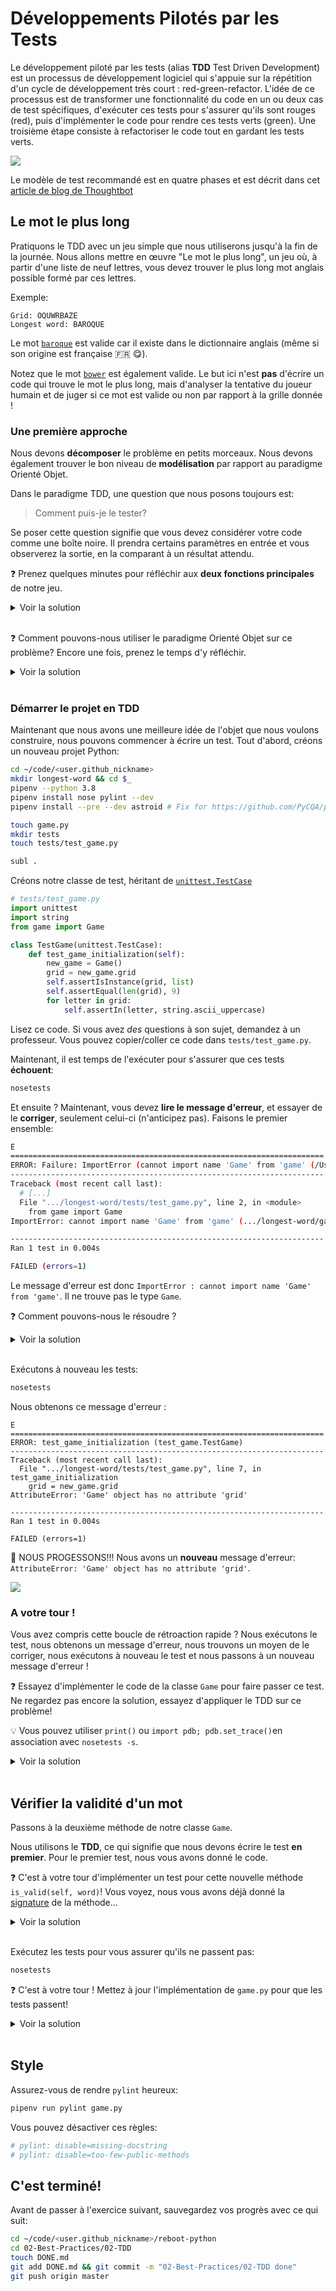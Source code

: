 # Développements Pilotés par les Tests

Le développement piloté par les tests (alias **TDD** Test Driven Development) est un processus de développement logiciel qui s'appuie sur la répétition d'un cycle de développement très court : red-green-refactor. L'idée de ce processus est de transformer une fonctionnalité du code en un ou deux cas de test spécifiques, d'exécuter ces tests pour s'assurer qu'ils sont rouges (red), puis d'implémenter le code pour rendre ces tests verts (green). Une troisième étape consiste à refactoriser le code tout en gardant les tests verts.

![](https://res.cloudinary.com/wagon/image/upload/v1560715040/tdd_y0eq2v.png)

Le modèle de test recommandé est en quatre phases et est décrit dans cet [article de blog de Thoughtbot](https://robots.thoughtbot.com/four-phase-test)

## Le mot le plus long

Pratiquons le TDD avec un jeu simple que nous utiliserons jusqu'à la fin de la journée. Nous allons mettre en œuvre "Le mot le plus long", un jeu où, à partir d'une liste de neuf lettres, vous devez trouver le plus long mot anglais possible formé par ces lettres.

Exemple:

```
Grid: OQUWRBAZE
Longest word: BAROQUE
```

Le mot [`baroque`](https://en.wiktionary.org/wiki/baroque) est valide car il existe dans le dictionnaire anglais (même si son origine est française 🇫🇷 😋).

Notez que le mot [`bower`](https://en.wiktionary.org/wiki/bower) est également valide. Le but ici n'est **pas** d'écrire un code qui trouve le mot le plus long, mais d'analyser la tentative du joueur humain et de juger si ce mot est valide ou non par rapport à la grille donnée !

### Une première approche

Nous devons **décomposer** le problème en petits morceaux. Nous devons également trouver le bon niveau de **modélisation** par rapport au paradigme Orienté Objet.

Dans le paradigme TDD, une question que nous posons toujours est:

> Comment puis-je le tester?

Se poser cette question signifie que vous devez considérer votre code comme une boîte noire. Il prendra certains paramètres en entrée et vous observerez la sortie, en la comparant à un résultat attendu.

❓ Prenez quelques minutes pour réfléchir aux **deux fonctions principales** de notre jeu.

<details><summary markdown="span">Voir la solution
</summary>

Nous avons besoin d'une première fonction pour construire une grille de neuf lettres aléatoires:

```python
def random_grid():
    pass
```

Nous avons besoin d'une autre fonction qui, à partir d'une grille de neuf lettres, indique si un mot est valide:

```python
def is_valid(word, grid):
    pass
```

</details>

<br>

❓ Comment pouvons-nous utiliser le paradigme Orienté Objet sur ce problème? Encore une fois, prenez le temps d'y réfléchir.

<details><summary markdown='span'>Voir la solution
</summary>

Nous pouvons créer une classe `Game` qui aura le modèle suivant :

1. Générer et maintenir une liste aléatoire de 9 lettres
1. Testez la validité d'un mot par rapport à cette grille

</details>

<br>

### Démarrer le projet en TDD

Maintenant que nous avons une meilleure idée de l'objet que nous voulons construire, nous pouvons commencer à écrire un test. Tout d'abord, créons un nouveau projet Python:

```bash
cd ~/code/<user.github_nickname>
mkdir longest-word && cd $_
pipenv --python 3.8
pipenv install nose pylint --dev
pipenv install --pre --dev astroid # Fix for https://github.com/PyCQA/pylint/issues/2241

touch game.py
mkdir tests
touch tests/test_game.py

subl .
```

Créons notre classe de test, héritant de [`unittest.TestCase`](https://docs.python.org/3.8/library/unittest.html#basic-example)

```python
# tests/test_game.py
import unittest
import string
from game import Game

class TestGame(unittest.TestCase):
    def test_game_initialization(self):
        new_game = Game()
        grid = new_game.grid
        self.assertIsInstance(grid, list)
        self.assertEqual(len(grid), 9)
        for letter in grid:
            self.assertIn(letter, string.ascii_uppercase)

```

Lisez ce code. Si vous avez _des_ questions à son sujet, demandez à un professeur. Vous pouvez copier/coller ce code dans `tests/test_game.py`.

Maintenant, il est temps de l'exécuter pour s'assurer que ces tests **échouent**:

```bash
nosetests
```

Et ensuite ? Maintenant, vous devez **lire le message d'erreur**, et essayer de le **corriger**, seulement celui-ci (n'anticipez pas). Faisons le premier ensemble:

```bash
E
======================================================================
ERROR: Failure: ImportError (cannot import name 'Game' from 'game' (/Users/seb/code/ssaunier/longest-word/game.py))
----------------------------------------------------------------------
Traceback (most recent call last):
  # [...]
  File ".../longest-word/tests/test_game.py", line 2, in <module>
    from game import Game
ImportError: cannot import name 'Game' from 'game' (.../longest-word/game.py)

----------------------------------------------------------------------
Ran 1 test in 0.004s

FAILED (errors=1)
```

Le message d'erreur est donc `ImportError : cannot import name 'Game' from 'game'`. Il ne trouve pas le type `Game`.

❓ Comment pouvons-nous le résoudre ?

<details><summary markdown='span'>Voir la solution
</summary>

Nous devons créer une classe `Game` dans le fichier`./game.py`:

```python
# game.py
# pylint: disable=missing-docstring

class Game:
    pass
```

</details>

<br>

Exécutons à nouveau les tests:

```bash
nosetests
```

Nous obtenons ce message d'erreur :

```
E
======================================================================
ERROR: test_game_initialization (test_game.TestGame)
----------------------------------------------------------------------
Traceback (most recent call last):
  File ".../longest-word/tests/test_game.py", line 7, in test_game_initialization
    grid = new_game.grid
AttributeError: 'Game' object has no attribute 'grid'

----------------------------------------------------------------------
Ran 1 test in 0.004s

FAILED (errors=1)
```

🎉 NOUS PROGESSONS!!! Nous avons un **nouveau** message d'erreur: `AttributeError: 'Game' object has no attribute 'grid'`.

![](https://res.cloudinary.com/wagon/image/upload/v1560715000/new-error_pvqomj.jpg)

### A votre tour !

Vous avez compris cette boucle de rétroaction rapide ? Nous exécutons le test, nous obtenons un message d'erreur, nous trouvons un moyen de le corriger, nous exécutons à nouveau le test et nous passons à un nouveau message d'erreur !

❓ Essayez d'implémenter le code de la classe `Game` pour faire passer ce test. Ne regardez pas encore la solution, essayez d'appliquer le TDD sur ce problème!

💡 Vous pouvez utiliser `print()` ou `import pdb; pdb.set_trace()`en association avec `nosetests -s`.

<details><summary markdown='span'>Voir la solution
</summary>

Une des implémentations possibles est:

```python
# game.py
# pylint: disable=missing-docstring

import string
import random

class Game:
    def __init__(self):
        self.grid = []
        for _ in range(9):
            self.grid.append(random.choice(string.ascii_uppercase))
```

</details>

<br>

## Vérifier la validité d'un mot

Passons à la deuxième méthode de notre classe `Game`.

Nous utilisons le **TDD**, ce qui signifie que nous devons écrire le test **en premier**. Pour le premier test, nous vous avons donné le code.

❓ C'est à votre tour d'implémenter un test pour cette nouvelle méthode `is_valid(self, word)`! Vous voyez, nous vous avons déjà donné la [signature](https://en.wikipedia.org/wiki/Type_signature#Method_signature) de la méthode...

<details><summary markdown='span'>Voir la solution
</summary>

Une implémentation possible de ce test serait:

```python
# tests/test_game.py

# [...]

    def test_empty_word_is_invalid(self):
        new_game = Game()
        self.assertIs(new_game.is_valid(''), False)

    def test_is_valid(self):
        new_game = Game()
        new_game.grid = list('KWEUEAKRZ') # Force the grid to a test case:
        self.assertIs(new_game.is_valid('EUREKA'), True)
        self.assertEqual(new_game.grid, list('KWEUEAKRZ')) # Make sure the grid remained untouched

    def test_is_invalid(self):
        new_game = Game()
        new_game.grid = list('KWEUEAKRZ') # Force the grid to a test case:
        self.assertIs(new_game.is_valid('SANDWICH'), False)
        self.assertEqual(new_game.grid, list('KWEUEAKRZ')) # Make sure the grid remained untouched
```
</details>

<br>

Exécutez les tests pour vous assurer qu'ils ne passent pas:

```bash
nosetests
```

❓ C'est à votre tour ! Mettez à jour l'implémentation de `game.py` pour que les tests passent!

<details><summary markdown='span'>Voir la solution
</summary>

Une implémentation possible est:

```python
# game.py

# [...]

    def is_valid(self, word):
        if not word:
            return False
        letters = self.grid.copy() # Consume letters from the grid
        for letter in word:
            if letter in letters:
                letters.remove(letter)
            else:
                return False
        return True
```

</details>

<br>


## Style

Assurez-vous de rendre `pylint` heureux:

```bash
pipenv run pylint game.py
```

Vous pouvez désactiver ces règles:

```python
# pylint: disable=missing-docstring
# pylint: disable=too-few-public-methods
```

## C'est terminé!

Avant de passer à l'exercice suivant, sauvegardez vos progrès avec ce qui suit:

```bash
cd ~/code/<user.github_nickname>/reboot-python
cd 02-Best-Practices/02-TDD
touch DONE.md
git add DONE.md && git commit -m "02-Best-Practices/02-TDD done"
git push origin master
```
